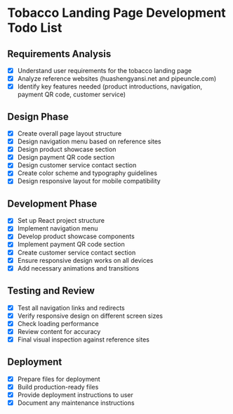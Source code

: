 # Tobacco Landing Page Development Todo List

## Requirements Analysis
- [x] Understand user requirements for the tobacco landing page
- [x] Analyze reference websites (huashengyansi.net and pipeuncle.com)
- [x] Identify key features needed (product introductions, navigation, payment QR code, customer service)

## Design Phase
- [x] Create overall page layout structure
- [x] Design navigation menu based on reference sites
- [x] Design product showcase section
- [x] Design payment QR code section
- [x] Design customer service contact section
- [x] Create color scheme and typography guidelines
- [x] Design responsive layout for mobile compatibility

## Development Phase
- [x] Set up React project structure
- [x] Implement navigation menu
- [x] Develop product showcase components
- [x] Implement payment QR code section
- [x] Create customer service contact section
- [x] Ensure responsive design works on all devices
- [x] Add necessary animations and transitions

## Testing and Review
- [x] Test all navigation links and redirects
- [x] Verify responsive design on different screen sizes
- [x] Check loading performance
- [x] Review content for accuracy
- [x] Final visual inspection against reference sites

## Deployment
- [x] Prepare files for deployment
- [x] Build production-ready files
- [x] Provide deployment instructions to user
- [x] Document any maintenance instructions
